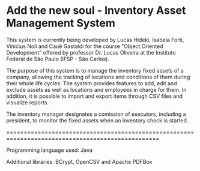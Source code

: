 # Add the new soul - Inventory Asset Management System

This system is currently being developed by Lucas Hideki, Isabela Forti, Vinicius Noli and Cauê Gastaldi for the course "Object Oriented Development" offered by professor Dr. Lucas Oliveira at the Instituto Federal de São Paulo (IFSP - São Carlos).

The purpose of this system is to manage the inventory fixed assets of a company, allowing the tracking of locations and conditions of them during their whole life cycles. The system provides features to add, edit and exclude assets as well as locations and employees in charge for them. In addition, it is possible to import and export items through CSV files and visualize reports. 

The inventory manager designates a comission of executors, including a president, to monitor the fixed assets when an inventory check is started.

==================================================================================================

Programming language used: Java

Additional libraries: BCrypt, OpenCSV and Apache PDFBox

